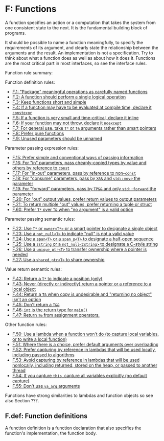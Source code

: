 # <a name="S-functions"></a>F: Functions

A function specifies an action or a computation that takes the system from one consistent state to the next. It is the fundamental building block of programs.

It should be possible to name a function meaningfully, to specify the requirements of its argument, and clearly state the relationship between the arguments and the result. An implementation is not a specification. Try to think about what a function does as well as about how it does it.
Functions are the most critical part in most interfaces, so see the interface rules.

Function rule summary:

Function definition rules:

* [F.1: "Package" meaningful operations as carefully named functions](I-05-Functions-F.001.md#Rf-package)
* [F.2: A function should perform a single logical operation](I-05-Functions-F.002.md#Rf-logical)
* [F.3: Keep functions short and simple](I-05-Functions-F.003.md#Rf-single)
* [F.4: If a function may have to be evaluated at compile time, declare it `constexpr`](I-05-Functions-F.004.md#Rf-constexpr)
* [F.5: If a function is very small and time-critical, declare it inline](I-05-Functions-F.005.md#Rf-inline)
* [F.6: If your function may not throw, declare it `noexcept`](I-05-Functions-F.006.md#Rf-noexcept)
* [F.7: For general use, take `T*` or `T&` arguments rather than smart pointers](I-05-Functions-F.007.md#Rf-smart)
* [F.8: Prefer pure functions](I-05-Functions-F.008.md#Rf-pure)
* [F.9: Unused parameters should be unnamed](I-05-Functions-F.009.md#Rf-unused)

Parameter passing expression rules:

* [F.15: Prefer simple and conventional ways of passing information](I-05-Functions-F.015.md#Rf-conventional)
* [F.16: For "in" parameters, pass cheaply-copied types by value and others by reference to `const`](I-05-Functions-F.016.md#Rf-in)
* [F.17: For "in-out" parameters, pass by reference to non-`const`](I-05-Functions-F.017.md#Rf-inout)
* [F.18: For "consume" parameters, pass by `X&&` and `std::move` the parameter](I-05-Functions-F.018.md#Rf-consume)
* [F.19: For "forward" parameters, pass by `TP&&` and only `std::forward` the parameter](I-05-Functions-F.019.md#Rf-forward)
* [F.20: For "out" output values, prefer return values to output parameters](I-05-Functions-F.020.md#Rf-out)
* [F.21: To return multiple "out" values, prefer returning a tuple or struct](I-05-Functions-F.021.md#Rf-out-multi)
* [F.60: Prefer `T*` over `T&` when "no argument" is a valid option](I-05-Functions-F.060.md#Rf-ptr-ref)

Parameter passing semantic rules:

* [F.22: Use `T*` or `owner<T*>` or a smart pointer to designate a single object](I-05-Functions-F.022.md#Rf-ptr)
* [F.23: Use a `not_null<T>` to indicate "null" is not a valid value](I-05-Functions-F.023.md#Rf-nullptr)
* [F.24: Use a `span<T>` or a `span_p<T>` to designate a half-open sequence](I-05-Functions-F.024.md#Rf-range)
* [F.25: Use a `zstring` or a `not_null<zstring>` to designate a C-style string](I-05-Functions-F.025.md#Rf-zstring)
* [F.26: Use a `unique_ptr<T>` to transfer ownership where a pointer is needed](I-05-Functions-F.026.md#Rf-unique_ptr)
* [F.27: Use a `shared_ptr<T>` to share ownership](I-05-Functions-F.027.md#Rf-shared_ptr)

Value return semantic rules:

* [F.42: Return a `T*` to indicate a position (only)](I-05-Functions-F.042.md#Rf-return-ptr)
* [F.43: Never (directly or indirectly) return a pointer or a reference to a local object](I-05-Functions-F.043.md#Rf-dangle)
* [F.44: Return a `T&` when copy is undesirable and "returning no object" isn't an option](I-05-Functions-F.044.md#Rf-return-ref)
* [F.45: Don't return a `T&&`](I-05-Functions-F.045.md#Rf-return-ref-ref)
* [F.46: `int` is the return type for `main()`](I-05-Functions-F.046.md#Rf-main)
* [F.47: Return `T&` from assignment operators.](I-05-Functions-F.047.md#Rf-assignment-op)

Other function rules:

* [F.50: Use a lambda when a function won't do (to capture local variables, or to write a local function)](I-05-Functions-F.050.md#Rf-capture-vs-overload)
* [F.51: Where there is a choice, prefer default arguments over overloading](I-05-Functions-F.051.md#Rf-default-args)
* [F.52: Prefer capturing by reference in lambdas that will be used locally, including passed to algorithms](I-05-Functions-F.052.md#Rf-reference-capture)
* [F.53: Avoid capturing by reference in lambdas that will be used nonlocally, including returned, stored on the heap, or passed to another thread](I-05-Functions-F.053.md#Rf-value-capture)
* [F.54: If you capture `this`, capture all variables explicitly (no default capture)](I-05-Functions-F.054.md#Rf-this-capture)
* [F.55: Don't use `va_arg` arguments](I-05-Functions-F.055.md#F-varargs)

Functions have strong similarities to lambdas and function objects so see also Section ???.

## <a name="SS-fct-def"></a>F.def: Function definitions

A function definition is a function declaration that also specifies the function's implementation, the function body.

